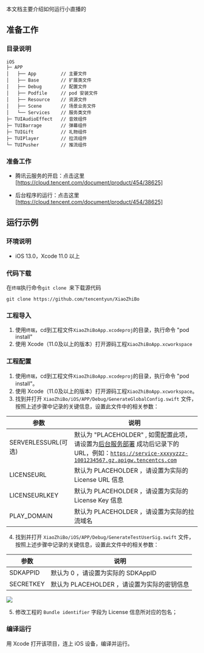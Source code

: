 本文档主要介绍如何运行小直播的

## 准备工作
### 目录说明
```
iOS
├─ APP              
│   ├── App         // 主要文件
│   ├── Base        // 扩展类文件
│   ├── Debug       // 配置文件
│   ├── Podfile     // pod 安装文件
│   ├── Resource    // 资源文件
│   ├── Scene       // 场景业务文件
│   └── Services    // 服务类文件
├─ TUIAudioEffect   // 音效组件
├─ TUIBarrage       // 弹幕组件
├─ TUIGift          // 礼物组件
├─ TUIPlayer        // 拉流组件
└─ TUIPusher        // 推流组件

```


### 准备工作

- 腾讯云服务的开启：点击这里[https://cloud.tencent.com/document/product/454/38625]

- 后台程序的运行：点击这里[https://cloud.tencent.com/document/product/454/38625]

## 运行示例
### 环境说明
- iOS 13.0，Xcode 11.0 以上

### 代码下载
在`终端`执行命令`git clone `来下载源代码

```
git clone https://github.com/tencentyun/XiaoZhiBo
```

### 工程导入
1. 使用`终端`，cd到工程文件`XiaoZhiBoApp.xcodeproj`的目录，执行命令 "pod install"
2. 使用 Xcode（11.0及以上的版本）打开源码工程`XiaoZhiBoApp.xcworkspace`

### 工程配置

1. 使用`终端`，cd到工程文件`XiaoZhiBoApp.xcodeproj`的目录，执行命令 "pod install"。
2. 使用 Xcode（11.0及以上的版本）打开源码工程`XiaoZhiBoApp.xcworkspace`。
3. 找到并打开 `XiaoZhiBo/iOS/APP/Debug/GenerateGlobalConfig.swift` 文件，按照上述步骤中记录的关键信息，设置此文件中的相关参数：

| 参数 | 说明 |
|---------|---------|
|SERVERLESSURL(可选)|默认为 "PLACEHOLDER" , 如需配置此项，请设置为[后台服务部署](https://cloud.tencent.com/document/product/454/38625) 成功后记录下的 URL，例如：<code>https://service-xxxyyzzz-1001234567.gz.apigw.tencentcs.com</code> |
|LICENSEURL|默认为 PLACEHOLDER ，请设置为实际的 License URL 信息|
|LICENSEURLKEY|默认为 PLACEHOLDER ，请设置为实际的 License Key 信息|
|PLAY_DOMAIN|默认为 PLACEHOLDER ，请设置为实际的拉流域名|

4. 找到并打开 `XiaoZhiBo/iOS/APP/Debug/GenerateTestUserSig.swift` 文件，按照上述步骤中记录的关键信息，设置此文件中的相关参数：

| 参数 | 说明 |
|---------|---------|
|SDKAPPID|默认为 0 ，请设置为实际的 SDKAppID |
|SECRETKEY|默认为 PLACEHOLDER ，请设置为实际的密钥信息|

![](https://qcloudimg.tencent-cloud.cn/raw/e58a4ec175b62f329428366d1c1d6572.png)

5. 修改工程的 `Bundle identifier` 字段为 License 信息所对应的包名；

### 编译运行
用 Xcode 打开该项目，连上 iOS 设备，编译并运行。
